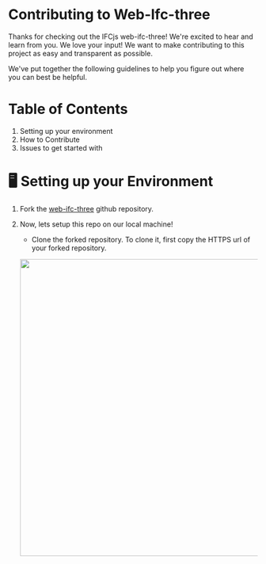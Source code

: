 # Contributing to Web-Ifc-three

Thanks for checking out the IFCjs web-ifc-three! We're excited to hear and learn from you. We love your input! We want to make contributing to this project as easy and transparent as possible.

We've put together the following guidelines to help you figure out where you can best be helpful.

# Table of Contents

1. Setting up your environment
2. How to Contribute
3. Issues to get started with

# 🖥️ Setting up your Environment

1. Fork the [web-ifc-three](https://github.com/IFCjs/web-ifc-three) github repository.
2. Now, lets setup this repo on our local machine!

   - Clone the forked repository. To clone it, first copy the HTTPS url of your forked repository.
    <p align="center">
    <img src = "https://user-images.githubusercontent.com/77961530/183715093-b6d4d6c0-d2c8-4633-afa8-d13a8c7e8acc.png" width="600"/>
    </p>


